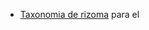 - [Taxonomia de rizoma](https://docs.google.com/spreadsheets/d/1dUMfxqjwU26fTd0S61GJ7eTh9fIlqQIAtus2wJkKNgs/edit#gid=1205646374) para el
